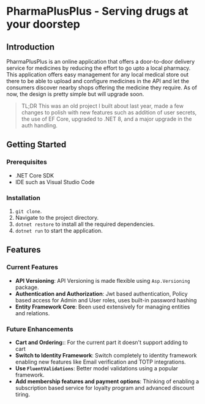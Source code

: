 # PharmaPlusPlus - Serving drugs at your doorstep

## Introduction
PharmaPlusPlus is an online application that offers a door-to-door delivery service for medicines by reducing the effort to go upto a local pharmacy. This application offers easy management for any local medical store out there to be able to upload and configure medicines in the API and let the consumers discover nearby shops offering the medicine they require. As of now, the design is pretty simple but will upgrade soon.

> TL;DR This was an old project I built about last year, made a few changes to polish with new features such as addition of user secrets, the use of EF Core, upgraded to .NET 8, and a major upgrade in the auth handling.

## Getting Started

### Prerequisites
- .NET Core SDK
- IDE such as Visual Studio Code

### Installation
1. `git clone`.
2. Navigate to the project directory.
3. `dotnet restore` to install all the required dependencies.
4. `dotnet run` to start the application.

## Features

### Current Features
- **API Versioning**: API Versioning is made flexible using `Asp.Versioning` package.
- **Authentication and Authorization**: Jwt based authentication, Policy based access for Admin and User roles, uses built-in password hashing
- **Entity Framework Core**: Been used extensively for managing entities and relations.

### Future Enhancements
- **Cart and Ordering:**: For the current part it doesn't support adding to cart 
- **Switch to Identity Framework**: Switch completely to identity framework enabling new features like Email verification and TOTP integrations.
- **Use `FluentValidations`**: Better model validations using a popular framework.
- **Add membership features and payment options**: Thinking of enabling a subscription based service for loyalty program and advanced discount tiring.
